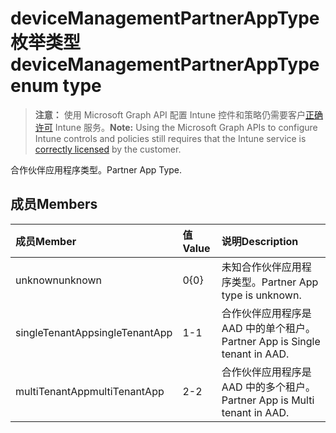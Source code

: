 # <a name="devicemanagementpartnerapptype-enum-type"></a><span data-ttu-id="9f985-101">deviceManagementPartnerAppType 枚举类型</span><span class="sxs-lookup"><span data-stu-id="9f985-101">deviceManagementPartnerAppType enum type</span></span>

> <span data-ttu-id="9f985-102">**注意：** 使用 Microsoft Graph API 配置 Intune 控件和策略仍需要客户[正确许可](https://go.microsoft.com/fwlink/?linkid=839381) Intune 服务。</span><span class="sxs-lookup"><span data-stu-id="9f985-102">**Note:** Using the Microsoft Graph APIs to configure Intune controls and policies still requires that the Intune service is [correctly licensed](https://go.microsoft.com/fwlink/?linkid=839381) by the customer.</span></span>

<span data-ttu-id="9f985-103">合作伙伴应用程序类型。</span><span class="sxs-lookup"><span data-stu-id="9f985-103">Partner App Type.</span></span>
## <a name="members"></a><span data-ttu-id="9f985-104">成员</span><span class="sxs-lookup"><span data-stu-id="9f985-104">Members</span></span>
|<span data-ttu-id="9f985-105">成员</span><span class="sxs-lookup"><span data-stu-id="9f985-105">Member</span></span>|<span data-ttu-id="9f985-106">值</span><span class="sxs-lookup"><span data-stu-id="9f985-106">Value</span></span>|<span data-ttu-id="9f985-107">说明</span><span class="sxs-lookup"><span data-stu-id="9f985-107">Description</span></span>|
|:---|:---|:---|
|<span data-ttu-id="9f985-108">unknown</span><span class="sxs-lookup"><span data-stu-id="9f985-108">unknown</span></span>|<span data-ttu-id="9f985-109">0</span><span class="sxs-lookup"><span data-stu-id="9f985-109">{0}</span></span>|<span data-ttu-id="9f985-110">未知合作伙伴应用程序类型。</span><span class="sxs-lookup"><span data-stu-id="9f985-110">Partner App type is unknown.</span></span>|
|<span data-ttu-id="9f985-111">singleTenantApp</span><span class="sxs-lookup"><span data-stu-id="9f985-111">singleTenantApp</span></span>|<span data-ttu-id="9f985-112">1</span><span class="sxs-lookup"><span data-stu-id="9f985-112">-1</span></span>|<span data-ttu-id="9f985-113">合作伙伴应用程序是 AAD 中的单个租户。</span><span class="sxs-lookup"><span data-stu-id="9f985-113">Partner App is Single tenant in AAD.</span></span>|
|<span data-ttu-id="9f985-114">multiTenantApp</span><span class="sxs-lookup"><span data-stu-id="9f985-114">multiTenantApp</span></span>|<span data-ttu-id="9f985-115">2</span><span class="sxs-lookup"><span data-stu-id="9f985-115">-2</span></span>|<span data-ttu-id="9f985-116">合作伙伴应用程序是 AAD 中的多个租户。</span><span class="sxs-lookup"><span data-stu-id="9f985-116">Partner App is Multi tenant in AAD.</span></span>|



